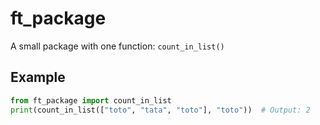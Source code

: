 # ft_package

A small package with one function: `count_in_list()`

## Example

```python
from ft_package import count_in_list
print(count_in_list(["toto", "tata", "toto"], "toto"))  # Output: 2
